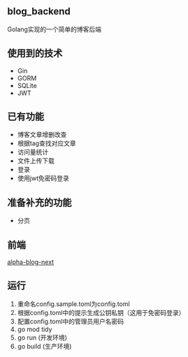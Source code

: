 ## blog_backend
Golang实现的一个简单的博客后端

## 使用到的技术
* Gin
* GORM
* SQLite
* JWT

## 已有功能
* 博客文章增删改查
* 根据tag查找对应文章
* 访问量统计
* 文件上传下载
* 登录
* 使用jwt免密码登录

## 准备补充的功能
* 分页

## 前端
[alpha-blog-next](https://github.com/AlphaGHX/alpha-blog-next)

## 运行
1. 重命名config.sample.toml为config.toml
2. 根据config.toml中的提示生成公钥私钥（这用于免密码登录）
3. 配置config.toml中的管理员用户名密码
4. go mod tidy
5. go run       (开发环境)
6. go build     (生产环境)

